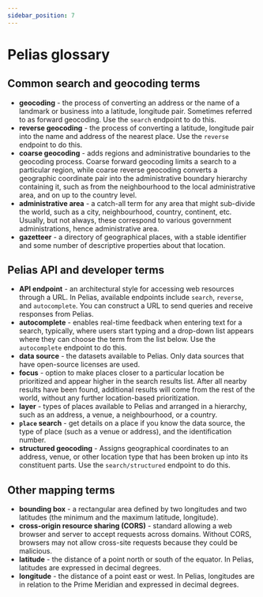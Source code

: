 ```yaml
---
sidebar_position: 7
---
```


# Pelias glossary

## Common search and geocoding terms

- **geocoding** - the process of converting an address or the name of a landmark or business into a latitude, longitude pair. Sometimes referred to as forward geocoding. Use the `search` endpoint to do this.
- **reverse geocoding** - the process of converting a latitude, longitude pair into the name and address of the nearest place. Use the `reverse` endpoint to do this.
- **coarse geocoding** - adds regions and administrative boundaries to the geocoding process. Coarse forward geocoding limits a search to a particular region, while coarse reverse geocoding converts a geographic coordinate pair into the administrative boundary hierarchy containing it, such as from the neighbourhood to the local administrative area, and on up to the country level.
- **administrative area** - a catch-all term for any area that might sub-divide the world, such as a city, neighbourhood, country, continent, etc. Usually, but not always, these correspond to various government administrations, hence administrative area.
- **gazetteer** - a directory of geographical places, with a stable identifier and some number of descriptive properties about that location.

## Pelias API and developer terms

- **API endpoint** - an architectural style for accessing web resources through a URL. In Pelias, available endpoints include `search`, `reverse`, and `autocomplete`. You can construct a URL to send queries and receive responses from Pelias.
- **autocomplete** - enables real-time feedback when entering text for a search, typically, where users start typing and a drop-down list appears where they can choose the term from the list below. Use the `autocomplete` endpoint to do this.
- **data source** - the datasets available to Pelias. Only data sources that have open-source licenses are used.
- **focus** - option to make places closer to a particular location be prioritized and appear higher in the search results list. After all nearby results have been found, additional results will come from the rest of the world, without any further location-based prioritization.
- **layer** - types of places available to Pelias and arranged in a hierarchy, such as an address, a venue, a neighbourhood, or a country.
- **`place` search** - get details on a place if you know the data source, the type of place (such as a venue or address), and the identification number.
- **structured geocoding** - Assigns geographical coordinates to an address, venue, or other location type that has been broken up into its constituent parts. Use the `search/structured` endpoint to do this.

## Other mapping terms

- **bounding box** - a rectangular area defined by two longitudes and two latitudes (the minimum and the maximum latitude, longitude).
- **cross-origin resource sharing (CORS)** - standard allowing a web browser and server to accept requests across domains. Without CORS, browsers may not allow cross-site requests because they could be malicious.
- **latitude** - the distance of a point north or south of the equator. In Pelias, latitudes are expressed in decimal degrees.
- **longitude** - the distance of a point east or west. In Pelias, longitudes are in relation to the Prime Meridian and expressed in decimal degrees.
